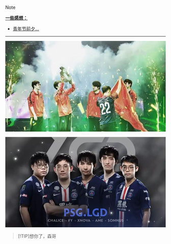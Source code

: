 > [!NOTE]
>
> **[一些感想：](/感想/)**

- [青年节前夕...](/感想/青年节前夕... "青年节前夕...")

---

<span id="busuanzi_container_site_pv" style='display:none'>
    <embed src="/_media/访问量.svg" type="image/svg+xml" /> 本站总访问量：<span id="busuanzi_value_site_pv"></span> 次
</span>
<span id="busuanzi_container_site_uv" style='display:none'>
    | <embed src="/_media/访客足迹.svg" type="image/svg+xml" /> 本站总访客数：<span id="busuanzi_value_site_uv"></span> 人
</span>

 ![Winner](image/Winner.jpg ":size=100%")

![LGD](image/LGD.jpg ":size=100%")

> [!TIP]想你了，森哥

